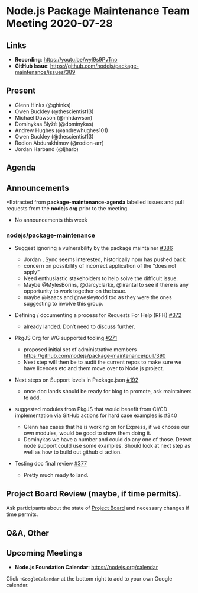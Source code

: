 ﻿# Node.js  Package Maintenance Team Meeting 2020-07-28

## Links


* **Recording**: https://youtu.be/wyl9s9PvTno
* **GitHub Issue**: https://github.com/nodejs/package-maintenance/issues/389


## Present
* Glenn Hinks (@ghinks)
* Owen Buckley (@thescientist13)
* Michael Dawson (@mhdawson)
* Dominykas Blyžė (@dominykas)
* Andrew Hughes (@andrewhughes101)
* Owen Buckley (@thescientist13)
* Rodion Abdurakhimov (@rodion-arr)
* Jordan Harband (@ljharb)

## Agenda


## Announcements
 
*Extracted from **package-maintenance-agenda** labelled issues and pull requests from the **nodejs org** prior to the meeting.

* No announcements this week


### nodejs/package-maintenance

* Suggest ignoring a vulnerability by the package maintainer [#386](https://github.com/nodejs/package-maintenance/issues/386)
  * Jordan , Sync seems interested, historically npm has pushed back
  * concern on possibility of incorrect application of the “does not apply”
  * Need enthusiastic stakeholders to help solve the difficult issue.
  * Maybe @MylesBorins, @darcyclarke, @lirantal to see if there is any opportunity to work together on the issue.
  * maybe @isaacs and @wesleytodd too as they were the ones suggesting to involve this group.

* Defining / documenting a process for Requests For Help (RFH) [#372](https://github.com/nodejs/package-maintenance/issues/372)
  * already landed. Don’t need to discuss further.

* PkgJS Org for WG supported tooling [#271](https://github.com/nodejs/package-maintenance/issues/271)
  * proposed initial set of administrative members  https://github.com/nodejs/package-maintenance/pull/390
  * Next step will then be to audit the current repos to make sure we have licences etc and them
    move over to Node.js project.

* Next steps on Support levels in Package.json [#192](https://github.com/nodejs/package-maintenance/issues/192)
  * once doc lands should be ready for blog to promote, ask maintainers to add.
 
* suggested modules from PkgJS that would benefit from CI/CD implementation via GitHub actions for hard case examples is 
[#340](https://github.com/nodejs/package-maintenance/issues/340)
  * Glenn has cases that he is working on for Express, if we choose our own modules,
    would be good to show them doing it.
  * Dominykas we have a number and could do any one of those. Detect node support
    could use some examples. Should look at next step as well as how to build out github ci
    action.

* Testing doc final review
[#377](https://github.com/nodejs/package-maintenance/issues/377)
  * Pretty much ready to land.

## Project Board Review (maybe, if time permits).

Ask participants about the state of [Project Board](https://github.com/nodejs/package-maintenance/projects/1) and necessary changes if time permits.


## Q&A, Other


## Upcoming Meetings


* **Node.js Foundation Calendar**: https://nodejs.org/calendar


Click `+GoogleCalendar` at the bottom right to add to your own Google calendar.
